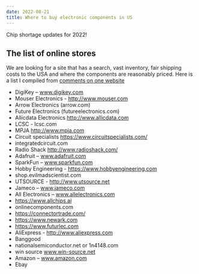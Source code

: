 ```yaml
---
date: 2022-08-21
title: Where to buy electronic components in US
---
```


Chip shortage updates for 2022!

## 


## The list of online stores

We are looking for a site that has a search, vast inventory, fair shipping costs to the USA and where the components are reasonably priced. Here is a list I compiled from [comments on one website](https://www.build-electronic-circuits.com/buy-electronic-components/)

- DigiKey – www.digikey.com
- Mouser Electronics - http://www.mouser.com
- Arrow Electronics (arrow.com)
- Future Electronics (futureelectronics.com)
- Allicdata Electronics http://www.allicdata.com
- LCSC - lcsc.com
- MPJA http://www.mpja.com
- Circuit specialists https://www.circuitspecialists.com/ 
- integratedcircuit.com
- Radio Shack http://www.radioshack.com/
- Adafruit – www.adafruit.com
- SparkFun – www.sparkfun.com
- Hobby Engineering - https://www.hobbyengineering.com
- shop.evilmadscientist.com
- UTSOURCE - http://www.utsource.net
- Jameco – www.jameco.com
- All Electronics – www.allelectronics.com
- https://www.allchips.ai
- onlinecomponents.com
- https://connectortrade.com/
- https://www.newark.com
- https://www.futurlec.com
- AliExpress - http://www.aliexpress.com 
- Banggood
- nationalsemiconductor.net or 1n4148.com
- win source www.win-source.net
- Amazon – www.amazon.com
- Ebay